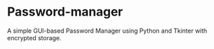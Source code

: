 # Password-manager
A simple GUI-based Password Manager using Python and Tkinter with encrypted storage.
